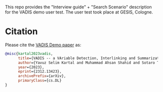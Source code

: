 This repo provides the "Interview guide" + "Search Scenario" description for the VADIS demo user test. The user test took place at GESIS, Cologne.

# Citation

Please cite the [VADIS Demo paper](https://arxiv.org/pdf/2312.13423.pdf) as:  

```bibtex
@misc{kartal2023vadis,
      title={VADIS -- a VAriable Detection, Interlinking and Summarization system}, 
      author={Yavuz Selim Kartal and Muhammad Ahsan Shahid and Sotaro Takeshita and Tornike Tsereteli and Andrea Zielinski and Benjamin Zapilko and Philipp Mayr},
      year={2023},
      eprint={2312.13423},
      archivePrefix={arXiv},
      primaryClass={cs.DL}
}
```
